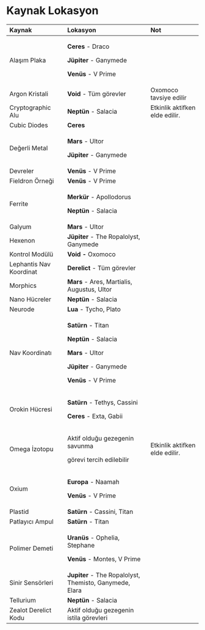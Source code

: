 # Kaynak Lokasyon

<table>
  <thead>
    <tr>
      <th style="text-align:left">Kaynak</th>
      <th style="text-align:left">Lokasyon</th>
      <th style="text-align:left">Not</th>
    </tr>
  </thead>
  <tbody>
    <tr>
      <td style="text-align:left">Ala&#x15F;&#x131;m Plaka</td>
      <td style="text-align:left">
        <p><b>Ceres</b> - Draco</p>
        <p><b>J&#xFC;piter </b>- Ganymede</p>
        <p><b>Ven&#xFC;s</b> - V Prime</p>
      </td>
      <td style="text-align:left"></td>
    </tr>
    <tr>
      <td style="text-align:left">Argon Kristali</td>
      <td style="text-align:left"><b>Void</b> - T&#xFC;m g&#xF6;revler</td>
      <td style="text-align:left">Oxomoco tavsiye edilir</td>
    </tr>
    <tr>
      <td style="text-align:left">Cryptographic Alu</td>
      <td style="text-align:left"><b>Nept&#xFC;n</b> - Salacia</td>
      <td style="text-align:left">Etkinlik aktifken elde edilir.</td>
    </tr>
    <tr>
      <td style="text-align:left">Cubic Diodes</td>
      <td style="text-align:left"><b>Ceres</b>
      </td>
      <td style="text-align:left"></td>
    </tr>
    <tr>
      <td style="text-align:left">De&#x11F;erli Metal</td>
      <td style="text-align:left">
        <p><b>Mars</b> - Ultor</p>
        <p><b>J&#xFC;piter</b> - Ganymede</p>
      </td>
      <td style="text-align:left"></td>
    </tr>
    <tr>
      <td style="text-align:left">Devreler</td>
      <td style="text-align:left"><b>Ven&#xFC;s</b> - V Prime</td>
      <td style="text-align:left"></td>
    </tr>
    <tr>
      <td style="text-align:left">Fieldron &#xD6;rne&#x11F;i</td>
      <td style="text-align:left"><b>Ven&#xFC;s</b> - V Prime</td>
      <td style="text-align:left"></td>
    </tr>
    <tr>
      <td style="text-align:left">Ferrite</td>
      <td style="text-align:left">
        <p><b>Merk&#xFC;r</b> - Apollodorus</p>
        <p><b>Nept&#xFC;n</b> - Salacia</p>
      </td>
      <td style="text-align:left"></td>
    </tr>
    <tr>
      <td style="text-align:left">Galyum</td>
      <td style="text-align:left"><b>Mars</b> - Ultor</td>
      <td style="text-align:left"></td>
    </tr>
    <tr>
      <td style="text-align:left">Hexenon</td>
      <td style="text-align:left"><b>J&#xFC;piter</b> - The Ropalolyst, Ganymede</td>
      <td style="text-align:left"></td>
    </tr>
    <tr>
      <td style="text-align:left">Kontrol Mod&#xFC;l&#xFC;</td>
      <td style="text-align:left"><b>Void - </b>Oxomoco</td>
      <td style="text-align:left"></td>
    </tr>
    <tr>
      <td style="text-align:left">Lephantis Nav Koordinat</td>
      <td style="text-align:left"><b>Derelict</b> - T&#xFC;m g&#xF6;revler</td>
      <td style="text-align:left"></td>
    </tr>
    <tr>
      <td style="text-align:left">Morphics</td>
      <td style="text-align:left"><b>Mars</b> - Ares, Martialis, Augustus, Ultor</td>
      <td style="text-align:left"></td>
    </tr>
    <tr>
      <td style="text-align:left">Nano H&#xFC;creler</td>
      <td style="text-align:left"><b>Nept&#xFC;n</b> - Salacia</td>
      <td style="text-align:left"></td>
    </tr>
    <tr>
      <td style="text-align:left">Neurode</td>
      <td style="text-align:left"><b>Lua</b> - Tycho, Plato</td>
      <td style="text-align:left"></td>
    </tr>
    <tr>
      <td style="text-align:left">Nav Koordinat&#x131;</td>
      <td style="text-align:left">
        <p><b>Sat&#xFC;rn</b> - Titan</p>
        <p><b>Nept&#xFC;n</b> - Salacia</p>
        <p><b>Mars</b> - Ultor</p>
        <p><b>J&#xFC;piter</b> - Ganymede</p>
        <p><b>Ven&#xFC;s</b> - V Prime</p>
      </td>
      <td style="text-align:left"></td>
    </tr>
    <tr>
      <td style="text-align:left">Orokin H&#xFC;cresi</td>
      <td style="text-align:left">
        <p><b>Sat&#xFC;rn</b> - Tethys, Cassini</p>
        <p><b>Ceres</b> - Exta, Gabii</p>
      </td>
      <td style="text-align:left"></td>
    </tr>
    <tr>
      <td style="text-align:left">Omega &#x130;zotopu</td>
      <td style="text-align:left">
        <p>Aktif oldu&#x11F;u gezegenin savunma</p>
        <p>g&#xF6;revi tercih edilebilir</p>
      </td>
      <td style="text-align:left">Etkinlik aktifken elde edilir.</td>
    </tr>
    <tr>
      <td style="text-align:left">Oxium</td>
      <td style="text-align:left">
        <p><b>Europa</b> - Naamah</p>
        <p><b>Ven&#xFC;s</b> - V Prime</p>
      </td>
      <td style="text-align:left"></td>
    </tr>
    <tr>
      <td style="text-align:left">Plastid</td>
      <td style="text-align:left"><b>Sat&#xFC;rn</b> - Cassini, Titan</td>
      <td style="text-align:left"></td>
    </tr>
    <tr>
      <td style="text-align:left">Patlay&#x131;c&#x131; Ampul</td>
      <td style="text-align:left"><b>Sat&#xFC;rn</b> - Titan</td>
      <td style="text-align:left"></td>
    </tr>
    <tr>
      <td style="text-align:left">Polimer Demeti</td>
      <td style="text-align:left">
        <p><b>Uran&#xFC;s</b> - Ophelia, Stephane</p>
        <p><b>Ven&#xFC;s</b> - Montes, V Prime</p>
      </td>
      <td style="text-align:left"></td>
    </tr>
    <tr>
      <td style="text-align:left">Sinir Sens&#xF6;rleri</td>
      <td style="text-align:left"><b>Jupiter</b> - The Ropalolyst, Themisto, Ganymede, Elara</td>
      <td style="text-align:left"></td>
    </tr>
    <tr>
      <td style="text-align:left">Tellurium</td>
      <td style="text-align:left"><b>Nept&#xFC;n</b> - Salacia</td>
      <td style="text-align:left"></td>
    </tr>
    <tr>
      <td style="text-align:left">Zealot Derelict Kodu</td>
      <td style="text-align:left">Aktif oldu&#x11F;u gezegenin istila g&#xF6;revleri</td>
      <td style="text-align:left"></td>
    </tr>
  </tbody>
</table>
